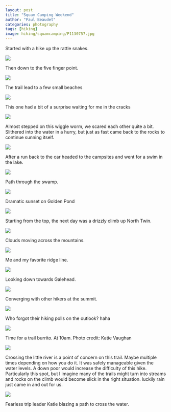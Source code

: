 ```yaml
---
layout: post
title: "Squam Camping Weekend"
author: "Paul Beaudet"
categories: photography
tags: [hiking]
image: hiking/squamcamping/P1130757.jpg
---
```


Started with a hike up the rattle snakes.

![](/assets/img/hiking/squamcamping/P1130758.jpg)

Then down to the five finger point.

![](/assets/img/hiking/squamcamping/P1130765.jpg)

The trail lead to a few small beaches

![](/assets/img/hiking/squamcamping/P1130759.jpg)

This one had a bit of a surprise waiting for me in the cracks

![](/assets/img/hiking/squamcamping/P1020943.jpg)

Almost stepped on this wiggle worm, we scared each other quite a bit. Slithered into the water in a hurry, but just as fast came back to the rocks to continue sunning itself.

![](/assets/img/hiking/squamcamping/P1130800.jpg)

After a run back to the car headed to the campsites and went for a swim in the lake.

![](/assets/img/hiking/squamcamping/P1130802.jpg)

Path through the swamp.

![](/assets/img/hiking/squamcamping/P1130774.jpg)

Dramatic sunset on Golden Pond

![](/assets/img/hiking/squamcamping/image2.jpg)

Starting from the top, the next day was a drizzly climb up North Twin.

![](/assets/img/hiking/squamcamping/P1130791.jpg)

Clouds moving across the mountains.

![](/assets/img/hiking/squamcamping/P1130781.jpg)

Me and my favorite ridge line.

![](/assets/img/hiking/squamcamping/P1130783.jpg)

Looking down towards Galehead.

![](/assets/img/hiking/squamcamping/P1130787.jpg)

Converging with other hikers at the summit.

![](/assets/img/hiking/squamcamping/P1130789.jpg)

Who forgot their hiking polls on the outlook? haha

![](/assets/img/hiking/squamcamping/image1.jpg)

Time for a trail burrito. At 10am. Photo credit: Katie Vaughan

![](/assets/img/hiking/squamcamping/P1130797.jpg)

Crossing the little river is a point of concern on this trail. Maybe multiple times depending on how you do it. It was safely manageable given the water levels. A down poor would increase the difficulty of this hike. Particularly this spot, but I imagine many of the trails might turn into streams and rocks on the climb would become slick in the right situation. luckily rain just came in and out for us.

![](/assets/img/hiking/squamcamping/P1130799.jpg)

Fearless trip leader Katie blazing a path to cross the water.
